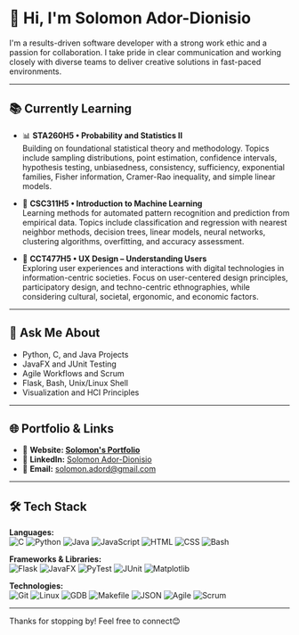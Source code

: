 # 👋 Hi, I'm Solomon Ador-Dionisio

I'm a results-driven software developer with a strong work ethic and a passion for collaboration. I take pride in clear communication and working closely with diverse teams to deliver creative solutions in fast-paced environments.

---

## 📚 Currently Learning
- 📊 **STA260H5 • Probability and Statistics II**  
  Building on foundational statistical theory and methodology. Topics include sampling distributions, point estimation, confidence intervals, hypothesis testing, unbiasedness, consistency, sufficiency, exponential families, Fisher information, Cramer-Rao inequality, and simple linear models.

- 🤖 **CSC311H5 • Introduction to Machine Learning**  
  Learning methods for automated pattern recognition and prediction from empirical data. Topics include classification and regression with nearest neighbor methods, decision trees, linear models, neural networks, clustering algorithms, overfitting, and accuracy assessment.

- 🎨 **CCT477H5 • UX Design – Understanding Users**  
  Exploring user experiences and interactions with digital technologies in information-centric societies. Focus on user-centered design principles, participatory design, and techno-centric ethnographies, while considering cultural, societal, ergonomic, and economic factors.

---

## 💬 Ask Me About
- Python, C, and Java Projects  
- JavaFX and JUnit Testing  
- Agile Workflows and Scrum  
- Flask, Bash, Unix/Linux Shell  
- Visualization and HCI Principles

---

## 🌐 Portfolio & Links
- 🔗 **Website: [Solomon's Portfolio](https://sadsalmonnn.github.io/SolomonPortfolio/)**
- 💼 **LinkedIn:** [Solomon Ador-Dionisio](https://linkedin.com/in/solomon-ador-dionisio)  
- 📧 **Email:** solomon.adord@gmail.com  

---

## 🛠️ Tech Stack

**Languages:**  
![C](https://img.shields.io/badge/C-00599C?style=flat&logo=c&logoColor=white)
![Python](https://img.shields.io/badge/Python-3776AB?style=flat&logo=python&logoColor=white)
![Java](https://img.shields.io/badge/Java-007396?style=flat&logo=java&logoColor=white)
![JavaScript](https://img.shields.io/badge/JavaScript-F7DF1E?style=flat&logo=javascript&logoColor=black)
![HTML](https://img.shields.io/badge/HTML5-E34F26?style=flat&logo=html5&logoColor=white)
![CSS](https://img.shields.io/badge/CSS3-1572B6?style=flat&logo=css3&logoColor=white)
![Bash](https://img.shields.io/badge/Bash-4EAA25?style=flat&logo=gnu-bash&logoColor=white)

**Frameworks & Libraries:**  
![Flask](https://img.shields.io/badge/Flask-000000?style=flat&logo=flask&logoColor=white)
![JavaFX](https://img.shields.io/badge/JavaFX-0095D5?style=flat&logo=java&logoColor=white)
![PyTest](https://img.shields.io/badge/PyTest-0A9EDC?style=flat&logo=python&logoColor=white)
![JUnit](https://img.shields.io/badge/JUnit-25A162?style=flat&logo=java&logoColor=white)
![Matplotlib](https://img.shields.io/badge/Matplotlib-003366?style=flat&logo=python&logoColor=white)

**Technologies:**  
![Git](https://img.shields.io/badge/Git-F05032?style=flat&logo=git&logoColor=white)
![Linux](https://img.shields.io/badge/Linux-FCC624?style=flat&logo=linux&logoColor=black)
![GDB](https://img.shields.io/badge/GDB-000000?style=flat&logo=gnu&logoColor=white)
![Makefile](https://img.shields.io/badge/Makefile-064F8C?style=flat&logo=cmake&logoColor=white)
![JSON](https://img.shields.io/badge/JSON-000000?style=flat&logo=json&logoColor=white)
![Agile](https://img.shields.io/badge/Agile-009688?style=flat)
![Scrum](https://img.shields.io/badge/Scrum-7952B3?style=flat)

---

Thanks for stopping by! Feel free to connect😊
